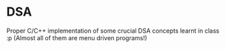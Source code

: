 # DSA
Proper C/C++ implementation of some crucial DSA concepts learnt in class :p
(Almost all of them are menu driven programs!)
